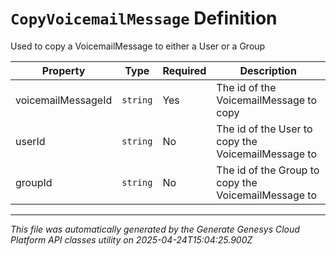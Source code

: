 # `CopyVoicemailMessage` Definition

Used to copy a VoicemailMessage to either a User or a Group

| Property | Type | Required | Description |
|----------|------|----------|-------------|
| voicemailMessageId | `string` | Yes | The id of the VoicemailMessage to copy |
| userId | `string` | No | The id of the User to copy the VoicemailMessage to |
| groupId | `string` | No | The id of the Group to copy the VoicemailMessage to |

---

*This file was automatically generated by the Generate Genesys Cloud Platform API classes utility on 2025-04-24T15:04:25.900Z*